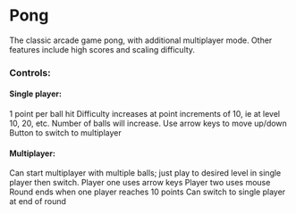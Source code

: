 # Pong
The classic arcade game pong, with additional multiplayer mode. Other features include high scores and scaling difficulty.

### Controls:
  #### Single player:
   1 point per ball hit
   Difficulty increases at point increments of 10, ie at level 10, 20, etc. Number of balls will increase.
   Use arrow keys to move up/down
   Button to switch to multiplayer
  #### Multiplayer:
   Can start multiplayer with multiple balls; just play to desired level in single player then switch.
   Player one uses arrow keys
   Player two uses mouse
   Round ends when one player reaches 10 points
   Can switch to single player at end of round
